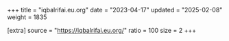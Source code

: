 +++
title = "iqbalrifai.eu.org"
date = "2023-04-17"
updated = "2025-02-08"
weight = 1835

[extra]
source = "https://iqbalrifai.eu.org/"
ratio = 100
size = 2
+++

